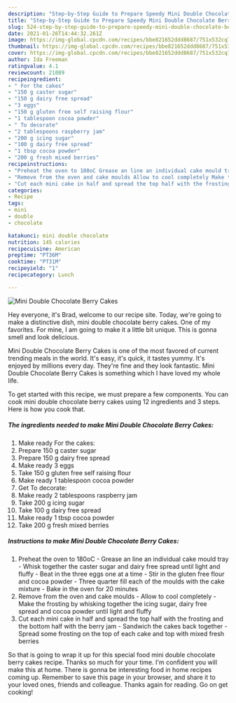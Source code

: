 ```yaml
---
description: "Step-by-Step Guide to Prepare Speedy Mini Double Chocolate Berry Cakes"
title: "Step-by-Step Guide to Prepare Speedy Mini Double Chocolate Berry Cakes"
slug: 524-step-by-step-guide-to-prepare-speedy-mini-double-chocolate-berry-cakes
date: 2021-01-26T14:44:32.261Z
image: https://img-global.cpcdn.com/recipes/bbe821652ddd8687/751x532cq70/mini-double-chocolate-berry-cakes-recipe-main-photo.jpg
thumbnail: https://img-global.cpcdn.com/recipes/bbe821652ddd8687/751x532cq70/mini-double-chocolate-berry-cakes-recipe-main-photo.jpg
cover: https://img-global.cpcdn.com/recipes/bbe821652ddd8687/751x532cq70/mini-double-chocolate-berry-cakes-recipe-main-photo.jpg
author: Ida Freeman
ratingvalue: 4.1
reviewcount: 21089
recipeingredient:
- " For the cakes"
- "150 g caster sugar"
- "150 g dairy free spread"
- "3 eggs"
- "150 g gluten free self raising flour"
- "1 tablespoon cocoa powder"
- " To decorate"
- "2 tablespoons raspberry jam"
- "200 g icing sugar"
- "100 g dairy free spread"
- "1 tbsp cocoa powder"
- "200 g fresh mixed berries"
recipeinstructions:
- "Preheat the oven to 180oC Grease an line an individual cake mould tray Whisk together the caster sugar and dairy free spread until light and fluffy Beat in the three eggs one at a time Stir in the gluten free flour and cocoa powder Three quarter fill each of the moulds with the cake mixture Bake in the oven for 20 minutes"
- "Remove from the oven and cake moulds Allow to cool completely Make the frosting by whisking together the icing sugar, dairy free spread and cocoa powder until light and fluffy"
- "Cut each mini cake in half and spread the top half with the frosting and the bottom half with the berry jam Sandwich the cakes back together Spread some frosting on the top of each cake and top with mixed fresh berries"
categories:
- Recipe
tags:
- mini
- double
- chocolate

katakunci: mini double chocolate 
nutrition: 145 calories
recipecuisine: American
preptime: "PT36M"
cooktime: "PT31M"
recipeyield: "1"
recipecategory: Lunch

---
```



![Mini Double Chocolate Berry Cakes](https://img-global.cpcdn.com/recipes/bbe821652ddd8687/751x532cq70/mini-double-chocolate-berry-cakes-recipe-main-photo.jpg)

Hey everyone, it's Brad, welcome to our recipe site. Today, we're going to make a distinctive dish, mini double chocolate berry cakes. One of my favorites. For mine, I am going to make it a little bit unique. This is gonna smell and look delicious.



Mini Double Chocolate Berry Cakes is one of the most favored of current trending meals in the world. It's easy, it's quick, it tastes yummy. It's enjoyed by millions every day. They're fine and they look fantastic. Mini Double Chocolate Berry Cakes is something which I have loved my whole life.


To get started with this recipe, we must prepare a few components. You can cook mini double chocolate berry cakes using 12 ingredients and 3 steps. Here is how you cook that.

<!--inarticleads1-->

##### The ingredients needed to make Mini Double Chocolate Berry Cakes:

1. Make ready  For the cakes:
1. Prepare 150 g caster sugar
1. Prepare 150 g dairy free spread
1. Make ready 3 eggs
1. Take 150 g gluten free self raising flour
1. Make ready 1 tablespoon cocoa powder
1. Get  To decorate:
1. Make ready 2 tablespoons raspberry jam
1. Take 200 g icing sugar
1. Take 100 g dairy free spread
1. Make ready 1 tbsp cocoa powder
1. Take 200 g fresh mixed berries




<!--inarticleads2-->

##### Instructions to make Mini Double Chocolate Berry Cakes:

1. Preheat the oven to 180oC - Grease an line an individual cake mould tray - Whisk together the caster sugar and dairy free spread until light and fluffy - Beat in the three eggs one at a time - Stir in the gluten free flour and cocoa powder - Three quarter fill each of the moulds with the cake mixture - Bake in the oven for 20 minutes
1. Remove from the oven and cake moulds - Allow to cool completely - Make the frosting by whisking together the icing sugar, dairy free spread and cocoa powder until light and fluffy
1. Cut each mini cake in half and spread the top half with the frosting and the bottom half with the berry jam - Sandwich the cakes back together - Spread some frosting on the top of each cake and top with mixed fresh berries




So that is going to wrap it up for this special food mini double chocolate berry cakes recipe. Thanks so much for your time. I'm confident you will make this at home. There is gonna be interesting food in home recipes coming up. Remember to save this page in your browser, and share it to your loved ones, friends and colleague. Thanks again for reading. Go on get cooking!
